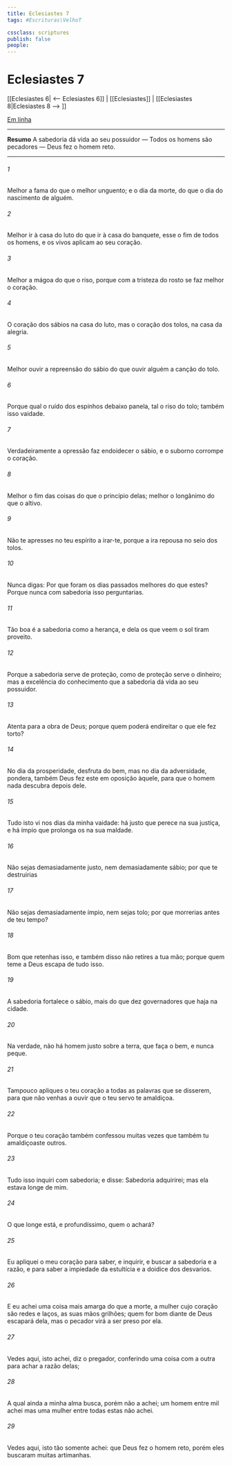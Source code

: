 ```yaml
---
title: Eclesiastes 7
tags: #Escrituras\VelhoT

cssclass: scriptures
publish: false
people:
---
```


# Eclesiastes 7
[[Eclesiastes 6| <-- Eclesiastes 6]] | [[Eclesiastes]] | [[Eclesiastes 8|Eclesiastes 8 --> ]]

[Em linha](https://churchofjesuschrist.org/study/scriptures/ot/eccl/7?lang=por)

---
__Resumo__
A sabedoria dá vida ao seu possuidor — Todos os homens são pecadores — Deus fez o homem reto.

---
###### 1 
Melhor  a  fama do que o melhor unguento; e o dia da morte, do que o dia do nascimento de alguém.

###### 2 
Melhor  ir à casa do luto do que ir à casa do banquete,  esse  o fim de todos os homens, e os vivos  aplicam ao seu coração.

###### 3 
Melhor  a mágoa do que o riso, porque com a tristeza do rosto se faz melhor o coração.

###### 4 
O coração dos sábios  na casa do luto, mas o coração dos tolos, na casa da alegria.

###### 5 
Melhor  ouvir a repreensão do sábio do que ouvir alguém a canção do tolo.

###### 6 
Porque qual o ruído dos espinhos debaixo  panela, tal  o riso do tolo; também isso  vaidade.

###### 7 
Verdadeiramente a opressão faz endoidecer  o sábio, e o suborno corrompe o coração.

###### 8 
Melhor  o fim das coisas do que o princípio delas; melhor  o longânimo do que o altivo.

###### 9 
Não te apresses no teu espírito a irar-te, porque a ira repousa no seio dos tolos.

###### 10 
Nunca digas: Por que foram os dias passados melhores do que estes? Porque nunca com sabedoria isso perguntarias.

###### 11 
Tão boa é a sabedoria como a herança, e dela os que veem o sol tiram proveito.

###### 12 
Porque a sabedoria serve de proteção, como de proteção serve o dinheiro; mas a excelência do conhecimento  que a sabedoria dá vida ao seu possuidor.

###### 13 
Atenta para a obra de Deus; porque quem poderá endireitar o que ele fez torto?

###### 14 
No dia da prosperidade, desfruta do bem, mas no dia da adversidade, pondera,  também Deus fez este em oposição àquele, para que o homem nada descubra  depois dele.

###### 15 
Tudo isto vi nos dias da minha vaidade: há  justo que perece na sua justiça, e há  ímpio que prolonga os  na sua maldade.

###### 16 
Não sejas demasiadamente justo, nem demasiadamente sábio; por que te destruirias 

###### 17 
Não sejas demasiadamente ímpio, nem sejas  tolo; por que morrerias antes de teu tempo?

###### 18 
Bom  que retenhas isso, e também disso não retires a tua mão; porque quem teme a Deus escapa de tudo isso.

###### 19 
A sabedoria fortalece o sábio, mais do que dez governadores que haja na cidade.

###### 20 
Na verdade, não há homem justo sobre a terra, que faça o bem, e nunca peque.

###### 21 
Tampouco apliques o teu coração a todas as palavras que se disserem, para que não venhas a ouvir que o teu servo te amaldiçoa.

###### 22 
Porque o teu coração também  confessou muitas vezes que também tu amaldiçoaste outros.

###### 23 
Tudo isso inquiri com sabedoria; e disse: Sabedoria adquirirei; mas ela  estava longe de mim.

###### 24 
O que longe está, e profundíssimo, quem o achará?

###### 25 
Eu apliquei o meu coração para saber, e inquirir, e buscar a sabedoria e a razão, e para saber a impiedade da estultícia e a doidice dos desvarios.

###### 26 
E eu achei uma coisa mais amarga do que a morte, a mulher cujo coração são redes e laços,  as suas mãos  grilhões; quem for bom diante de Deus escapará dela, mas o pecador virá a ser preso por ela.

###### 27 
Vedes aqui, isto achei, diz o pregador, conferindo uma coisa com a outra para  achar a razão delas;

###### 28 
A qual ainda a minha alma busca, porém  não a achei; um homem entre mil achei  mas uma mulher entre todas estas não achei.

###### 29 
Vedes aqui,  isto tão somente achei: que Deus fez o homem reto, porém eles buscaram muitas artimanhas.

